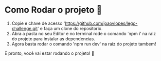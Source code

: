 # Como Rodar o projeto 🚨

1. Copie e chave de acesso 'https://github.com/joaovlopes/lego-challenge.git' e faça um clone do repositorio.
2. Abra a pasta no seu Editor e no terminal rode o comando 'npm i' na raiz do projeto para instalar as dependencias.
3. Agora basta rodar o comando 'npm run dev' na raiz do projeto tambem!

E pronto, você vai estar rodando o projeto! 🎉
